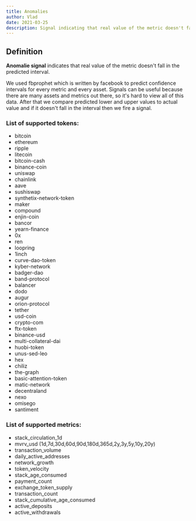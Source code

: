 ```yaml
---
title: Anomalies
author: Vlad
date: 2021-03-25
description: Signal indicating that real value of the metric doesn't fall in the predicted interval
---
```


## Definition

**Anomalie signal** indicates that real value of the metric doesn't fall in the predicted interval.

We used fbprophet which is written by facebook to predict confidence intervals for every metric and every asset.
Signals can be useful because there are many assets and metrics out there, so it's hard to view all of this data.
After that we compare predicted lower and upper values to actual value and if it doesn't fall in the interval then we fire a signal. 

### List of supported tokens:
* bitcoin
* ethereum
* ripple
* litecoin
* bitcoin-cash
* binance-coin
* uniswap
* chainlink
* aave
* sushiswap
* synthetix-network-token
* maker
* compound
* enjin-coin
* bancor
* yearn-finance
* 0x
* ren
* loopring
* 1inch
* curve-dao-token
* kyber-network
* badger-dao
* band-protocol
* balancer
* dodo
* augur
* orion-protocol
* tether
* usd-coin
* crypto-com
* ftx-token
* binance-usd
* multi-collateral-dai
* huobi-token
* unus-sed-leo
* hex
* chiliz
* the-graph
* basic-attention-token
* matic-network
* decentraland
* nexo
* omisego
* santiment

### List of supported metrics:
* stack_circulation_1d
* mvrv_usd (1d,7d,30d,60d,90d,180d,365d,2y,3y,5y,10y,20y)
* transaction_volume
* daily_active_addresses
* network_growth
* token_velocity
* stack_age_consumed
* payment_count
* exchange_token_supply
* transaction_count
* stack_cumulative_age_consumed
* active_deposits
* active_withdrawals

